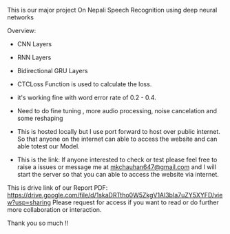 This is our major project On Nepali Speech Recognition using deep neural networks

Overview: 
  - CNN Layers
  - RNN Layers
  - Bidirectional GRU Layers
  - CTCLoss Function is used to calculate the loss.
  - it's working fine with word error rate of 0.2 - 0.4.
  - Need to do fine tuning , more audio processing, noise cancelation and some reshaping

  - This is hosted locally but I use port forward to host over public internet. So that anyone on the internet can able to access the website and can able totest our Model.
  - This is the link: If anyone interested to check or test please feel free to raise a issues or message me at mkchauhan647@gmail.com and I will start the server so that you can able to access the website
    via internet.

  This is drive link of our Report PDF: https://drive.google.com/file/d/1skaDRTtho0W5ZkgV1Al3bIa7uZY5XYFD/view?usp=sharing
  Please request for access if you want to read or do further more collaboration or interaction.

  Thank you so much !!
